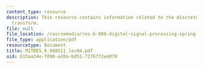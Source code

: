 ```yaml
---
content_type: resource
description: This resource contains information related to the discrete-time fourier
  transform.
file: null
file_location: /coursemedia/res-6-008-digital-signal-processing-spring-2011/615aa34ef098a20abd5172767f2ee070_MITRES_6_008S11_lec04.pdf
file_type: application/pdf
resourcetype: Document
title: MITRES_6_008S11_lec04.pdf
uid: 615aa34e-f098-a20a-bd51-72767f2ee070
---
```

